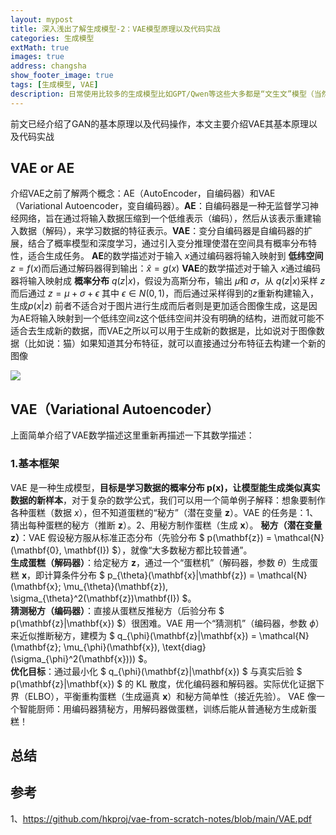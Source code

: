 ```yaml
---
layout: mypost
title: 深入浅出了解生成模型-2：VAE模型原理以及代码实战
categories: 生成模型
extMath: true
images: true
address: changsha
show_footer_image: true
tags: [生成模型, VAE]
description: 日常使用比较多的生成模型比如GPT/Qwen等这些大多都是“文生文”模型（当然GPT有自己的大一统模型可以“文生图”）但是网上流行很多AI生成图像，而这些生成图像模型大多都离不开下面三种模型：1、GAN；2、VAE；3、Diffusion Model。因此本文通过介绍这三个模型作为生成模型的入门。本文主要介绍GAN模型
---
```


前文已经介绍了GAN的基本原理以及代码操作，本文主要介绍VAE其基本原理以及代码实战

## VAE or AE
介绍VAE之前了解两个概念：AE（AutoEncoder，自编码器）和VAE（Variational Autoencoder，变自编码器）。**AE**：自编码器是一种无监督学习神经网络，旨在通过将输入数据压缩到一个低维表示（编码），然后从该表示重建输入数据（解码），来学习数据的特征表示。**VAE**：变分自编码器是自编码器的扩展，结合了概率模型和深度学习，通过引入变分推理使潜在空间具有概率分布特性，适合生成任务。
**AE**的数学描述对于输入 $x$通过编码器将输入映射到 **低纬空间** $z=f(x)$而后通过解码器得到输出：$\hat{x}=g(x)$
**VAE**的数学描述对于输入 $x$通过编码器将输入映射成 **概率分布** $q(z|x)$，假设为高斯分布，输出 𝜇和 𝜎，从 $q(z|x)$采样 $z$而后通过 $z=\mu+ \sigma+ \epsilon$ 其中 $\epsilon \in N(0,1)$，而后通过采样得到的$z$重新构建输入，生成$p(x|z)$
前者不适合对于图片进行生成而后者则是更加适合图像生成，这是因为AE将输入映射到一个低纬空间z这个低纬空间并没有明确的结构，进而就可能不适合去生成新的数据，而VAE之所以可以用于生成新的数据是，比如说对于图像数据（比如说：猫）如果知道其分布特征，就可以直接通过分布特征去构建一个新的图像

![](https://s2.loli.net/2025/05/11/8kYHhJuSrbZvpWD.png)

## VAE（Variational Autoencoder）
上面简单介绍了VAE数学描述这里重新再描述一下其数学描述：
### 1.基本框架
VAE 是一种生成模型，**目标是学习数据的概率分布 p(x)，让模型能生成类似真实数据的新样本**，对于复杂的数学公式，我们可以用一个简单例子解释：想象要制作各种蛋糕（数据 $x$），但不知道蛋糕的“秘方”（潜在变量 $\mathbf{z}$）。VAE 的任务是：1、猜出每种蛋糕的秘方（推断 $\mathbf{z}$）。2、用秘方制作蛋糕（生成 $\mathbf{x}$）。
**秘方（潜在变量 $\mathbf{z}$）**：VAE 假设秘方服从标准正态分布（先验分布 $ p(\mathbf{z}) = \mathcal{N}(\mathbf{0}, \mathbf{I}) $），就像“大多数秘方都比较普通”。  
**生成蛋糕（解码器）**：给定秘方 $\mathbf{z}$，通过一个“蛋糕机”（解码器，参数 $\theta$）生成蛋糕 $\mathbf{x}$，即计算条件分布 $ p_{\theta}(\mathbf{x}|\mathbf{z}) = \mathcal{N}(\mathbf{x}; \mu_{\theta}(\mathbf{z}), \sigma_{\theta}^2(\mathbf{z})\mathbf{I}) $。  
**猜测秘方（编码器）**：直接从蛋糕反推秘方（后验分布 $ p(\mathbf{z}|\mathbf{x}) $）很困难。VAE 用一个“猜测机”（编码器，参数 $\phi$）来近似推断秘方，建模为 $ q_{\phi}(\mathbf{z}|\mathbf{x}) = \mathcal{N}(\mathbf{z}; \mu_{\phi}(\mathbf{x}), \text{diag}(\sigma_{\phi}^2(\mathbf{x}))) $。  
**优化目标**：通过最小化 $ q_{\phi}(\mathbf{z}|\mathbf{x}) $ 与真实后验 $ p(\mathbf{z}|\mathbf{x}) $ 的 KL 散度，优化编码器和解码器。实际优化证据下界（ELBO），平衡重构蛋糕（生成逼真 $\mathbf{x}$）和秘方简单性（接近先验）。
VAE 像一个智能厨师：用编码器猜秘方，用解码器做蛋糕，训练后能从普通秘方生成新蛋糕！

## 总结

## 参考
1、https://github.com/hkproj/vae-from-scratch-notes/blob/main/VAE.pdf
<!--stackedit_data:
eyJoaXN0b3J5IjpbLTUxNzM4MzYzM119
-->